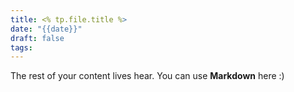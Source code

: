 ```yaml
---
title: <% tp.file.title %>
date: "{{date}}"
draft: false
tags:
---
```


The rest of your content lives hear.  You can use **Markdown** here :)
